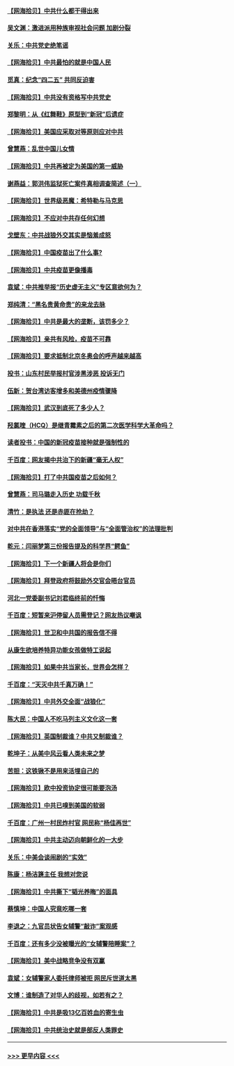 #### [【网海拾贝】中共什么都干得出来](../pages/nsc993/n12897500.md?t=04231402) 
#### [吴文渊：激进派用种族审视社会问题 加剧分裂](../pages/nsc993/n12893881.md?t=04231402) 
#### [关乐：中共党史绝笔谣](../pages/nsc993/n12897270.md?t=04231402) 
#### [【网海拾贝】中共最怕的就是中国人民](../pages/nsc993/n12894705.md?t=04231402) 
#### [觅真：纪念“四二五” 共同反迫害](../pages/nsc993/n12894553.md?t=04231402) 
#### [【网海拾贝】中共没有资格写中共党史](../pages/nsc993/n12892231.md?t=04231402) 
#### [郑黎明：从《红舞鞋》原型到“新冠”后遗症](../pages/nsc993/n12890469.md?t=04231402) 
#### [【网海拾贝】美国应采取对等原则应对中共](../pages/nsc993/n12889176.md?t=04231402) 
#### [曾慧燕：乱世中国儿女情](../pages/nsc993/n12887931.md?t=04231402) 
#### [【网海拾贝】中共再被定为美国的第一威胁](../pages/nsc993/n12887580.md?t=04231402) 
#### [谢燕益：郭洪伟监狱死亡案件真相调查简述（一）](../pages/nsc993/n12885648.md?t=04231402) 
#### [【网海拾贝】世界级恶魔：希特勒与马克思](../pages/nsc993/n12884062.md?t=04231402) 
#### [【网海拾贝】不应对中共存任何幻想](../pages/nsc993/n12881460.md?t=04231402) 
#### [戈壁东：中共战狼外交其实是恼羞成怒](../pages/nsc993/n12880392.md?t=04231402) 
#### [【网海拾贝】中国疫苗出了什么事?](../pages/nsc993/n12879124.md?t=04231402) 
#### [【网海拾贝】中共疫苗更像播毒](../pages/nsc993/n12876631.md?t=04231402) 
#### [袁斌：中共推举报“历史虚无主义”专区意欲何为？](../pages/nsc993/n12876530.md?t=04231402) 
#### [郑纯清：“黑名贵黄命贵”的来龙去脉](../pages/nsc993/n12875589.md?t=04231402) 
#### [【网海拾贝】中共是最大的垄断，该罚多少？](../pages/nsc993/n12874006.md?t=04231402) 
#### [【网海拾贝】亲共有风险，疫苗不可靠](../pages/nsc993/n12872224.md?t=04231402) 
#### [【网海拾贝】要求抵制北京冬奥会的呼声越来越高](../pages/nsc993/n12868962.md?t=04231402) 
#### [投书：山东村民举报村官涉黑涉恶 投诉无门](../pages/nsc993/n12869726.md?t=04231402) 
#### [伍新：贺台湾访客增多和美德州疫情骤降](../pages/nsc993/n12865651.md?t=04231402) 
#### [【网海拾贝】武汉到底死了多少人？](../pages/nsc993/n12863707.md?t=04231402) 
#### [羟氯喹（HCQ）是继青霉素之后的第二次医学科学大革命吗？](../pages/nsc993/n12638564.md?t=04231402) 
#### [读者投书：中国的新冠疫苗接种就是强制性的](../pages/nsc993/n12859932.md?t=04231402) 
#### [千百度：网友揭中共治下的新疆“毫无人权”](../pages/nsc993/n12858385.md?t=04231402) 
#### [【网海拾贝】打了中共国疫苗之后如何？](../pages/nsc993/n12857866.md?t=04231402) 
#### [曾慧燕：司马璐走入历史 功载千秋](../pages/nsc993/n12856996.md?t=04231402) 
#### [清竹：是执法 还是赤匪在抢劫？](../pages/nsc993/n12856952.md?t=04231402) 
#### [对中共在香港落实“党的全面领导”与“全面管治权”的法理批判](../pages/nsc993/n12856929.md?t=04231402) 
#### [乾元：闫丽梦第三份报告提及的科学界“鳄鱼”](../pages/nsc993/n12855985.md?t=04231402) 
#### [【网海拾贝】下一个新疆人将会是你们](../pages/nsc993/n12855864.md?t=04231402) 
#### [【网海拾贝】拜登政府将鼓励外交官会晤台官员](../pages/nsc993/n12853615.md?t=04231402) 
#### [河北一党委副书记刘君临终前的忏悔](../pages/nsc993/n12849420.md?t=04231402) 
#### [千百度：短暂来沪停留人员需登记？网友热议嘲讽](../pages/nsc993/n12853497.md?t=04231402) 
#### [【网海拾贝】世卫和中共国的报告信不得](../pages/nsc993/n12850902.md?t=04231402) 
#### [从康生欲培养特异功能女孩做特工说起](../pages/nsc993/n12849289.md?t=04231402) 
#### [【网海拾贝】如果中共当家长，世界会怎样？](../pages/nsc993/n12848436.md?t=04231402) 
#### [千百度：“天灭中共千真万确！”](../pages/nsc993/n12845659.md?t=04231402) 
#### [【网海拾贝】中共外交全面“战狼化”](../pages/nsc993/n12845607.md?t=04231402) 
#### [陈大民：中国人不吃马列主义文化这一套](../pages/nsc993/n12842496.md?t=04231402) 
#### [【网海拾贝】英国制裁谁？中共又制裁谁？](../pages/nsc993/n12840909.md?t=04231402) 
#### [乾坤子：从美中风云看人类未来之梦](../pages/nsc993/n12840590.md?t=04231402) 
#### [苦胆：这铁锹不是用来活埋自己的](../pages/nsc993/n12839512.md?t=04231402) 
#### [【网海拾贝】欧中投资协定很可能要泡汤](../pages/nsc993/n12835122.md?t=04231402) 
#### [【网海拾贝】中共已嗅到美国的软弱](../pages/nsc993/n12832411.md?t=04231402) 
#### [千百度：广州一村民炸村官 网民称“杨佳再世”](../pages/nsc993/n12832380.md?t=04231402) 
#### [【网海拾贝】中共主动迈向朝鲜化的一大步](../pages/nsc993/n12829887.md?t=04231402) 
#### [关乐：中美会谈闹剧的“实效”](../pages/nsc993/n12826698.md?t=04231402) 
#### [陈康：杨洁篪主任  我想对您说](../pages/nsc993/n12826609.md?t=04231402) 
#### [【网海拾贝】中共撕下“韬光养晦”的面具](../pages/nsc993/n12826459.md?t=04231402) 
#### [蔡慎坤：中国人究竟吃哪一套](../pages/nsc993/n12826010.md?t=04231402) 
#### [李退之：九官员状告女辅警“敲诈”案观感](../pages/nsc993/n12823984.md?t=04231402) 
#### [千百度：还有多少没被曝光的“女辅警陪睡案”？](../pages/nsc993/n12822136.md?t=04231402) 
#### [【网海拾贝】美中战略竞争没有双赢](../pages/nsc993/n12822105.md?t=04231402) 
#### [袁斌：女辅警家人委托律师被拒 网民斥世道太黑](../pages/nsc993/n12822004.md?t=04231402) 
#### [文博：谁制造了对华人的歧视，如若有之？](../pages/nsc993/n12821635.md?t=04231402) 
#### [【网海拾贝】中共是吸13亿百姓血的寄生虫](../pages/nsc993/n12819191.md?t=04231402) 
#### [【网海拾贝】中共统治史就是部反人类罪史](../pages/nsc993/n12816738.md?t=04231402) 

----
#### [ >>> 更早内容 <<< ](../indexes/nsc993-earlier.md)
